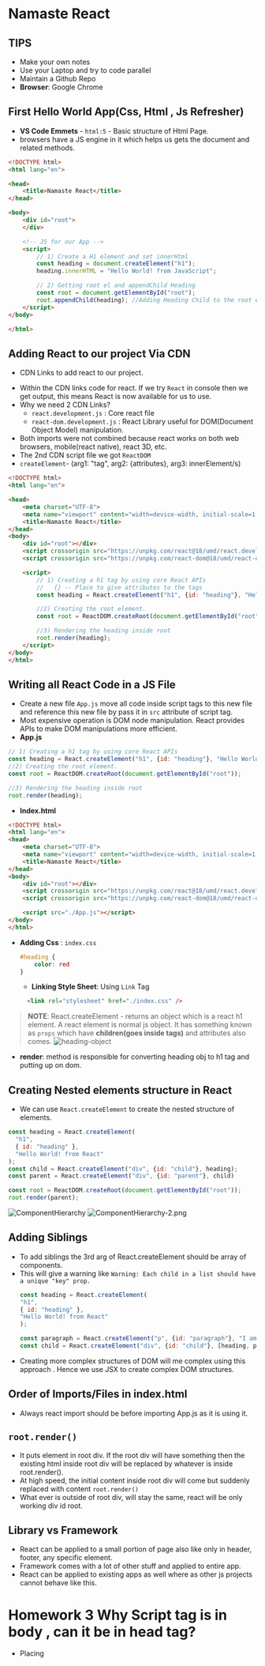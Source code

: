 # Namaste React

## TIPS
* Make your own notes
* Use your Laptop and try to code parallel
* Maintain a Github Repo
* **Browser**: Google Chrome

## First Hello World App(Css, Html , Js Refresher)
* **VS Code Emmets** - `html:5` - Basic structure of Html Page.
* browsers have a JS engine in it which helps us gets the document and related methods.
```html
<!DOCTYPE html>
<html lang="en">

<head>
    <title>Namaste React</title>
</head>

<body>
    <div id="root">
    </div>

    <!-- JS for our App -->
    <script>
        // 1) Create a H1 element and set innerHtml
        const heading = document.createElement("h1");
        heading.innerHTML = "Hello World! from JavaScript";

        // 2) Getting root el and appendChild Heading
        const root = document.getElementById("root");
        root.appendChild(heading); //Adding Heading Child to the root element
    </script>
</body>

</html>
```

## Adding React to our project Via CDN
* CDN Links to add react to our project.
> <script crossorigin src="https://unpkg.com/react@18/umd/react.development.js"></script>
> <script crossorigin src="https://unpkg.com/react-dom@18/umd/react-dom.development.js"></script>
* Within the CDN links code for react. If we try `React` in console then we get output, this means React is now available for us to use. 
* Why we need 2 CDN Links?
  * `react.development.js` : Core react file 
  * `react-dom.development.js` : React Library useful for DOM(Document Object Model) manipulation. 
* Both imports were not combined because react works on both web browsers, mobile(react native), react 3D, etc.
* The 2nd CDN script file we got `ReactDOM`
* `createElement`- (arg1: "tag", arg2: {attributes}, arg3: innerElement/s)

```html
<!DOCTYPE html>
<html lang="en">

<head>
    <meta charset="UTF-8">
    <meta name="viewport" content="width=device-width, initial-scale=1.0">
    <title>Namaste React</title>
</head>
<body>
    <div id="root"></div>
    <script crossorigin src="https://unpkg.com/react@18/umd/react.development.js"></script>
    <script crossorigin src="https://unpkg.com/react-dom@18/umd/react-dom.development.js"></script>

    <script>
        // 1) Creating a h1 tag by using core React APIs
        //   {} -- Place to give attributes to the tags
        const heading = React.createElement("h1", {id: "heading"}, "Hello World! from React")

        //2) Creating the root element.
        const root = ReactDOM.createRoot(document.getElementById("root"));

        //3) Rendering the heading inside root
        root.render(heading);
    </script>
</body>
</html>
```

## Writing all React Code in a JS File
* Create a new file `App.js` move all code inside script tags to this new file and reference this new file by pass it in `src` attribute of script tag.
* Most expensive operation is DOM node manipulation. React provides APIs to make DOM manipulations more efficient.
* **App.js**
```js
// 1) Creating a h1 tag by using core React APIs
const heading = React.createElement("h1", {id: "heading"}, "Hello World! from React");
//2) Creating the root element.
const root = ReactDOM.createRoot(document.getElementById("root"));

//3) Rendering the heading inside root
root.render(heading);
```

* **Index.html**
```html
<!DOCTYPE html>
<html lang="en">
<head>
    <meta charset="UTF-8">
    <meta name="viewport" content="width=device-width, initial-scale=1.0">
    <title>Namaste React</title>
</head>
<body>
    <div id="root"></div>
    <script crossorigin src="https://unpkg.com/react@18/umd/react.development.js"></script>
    <script crossorigin src="https://unpkg.com/react-dom@18/umd/react-dom.development.js"></script>

    <script src="./App.js"></script>
</body>
</html>
```
* **Adding Css** : `index.css`
    ```css
    #heading {
        color: red
    }
    ```
    * **Linking Style Sheet**: Using `Link` Tag
  ```html
    <link rel="stylesheet" href="./index.css" />
  ```

> **NOTE**: React.createElement - returns an object which is a react h1 element. A react element is normal js object. It has something known as `props` which have **children(goes inside tags)** and attributes also comes. 
![heading-object](./img/heading-object.png)

* **render**: method is responsible for converting heading obj to h1 tag and putting up on dom. 

## Creating Nested elements structure in React
* We can use `React.createElement` to create the nested structure of elements.
```js
const heading = React.createElement(
  "h1",
  { id: "heading" },
  "Hello World! from React"
);
const child = React.createElement("div", {id: "child"}, heading);
const parent = React.createElement("div", {id: "parent"}, child)

const root = ReactDOM.createRoot(document.getElementById("root"));
root.render(parent);
```
![ComponentHierarchy](./img/ComponentHeirarchy.png)
![ComponentHierarchy-2.png](./img/ComponentHeirarchy-2.png)

## Adding Siblings
* To add siblings the 3rd arg of React.createElement should be array of components. 
* This will give a warning like `Warning: Each child in a list should have a unique "key" prop.`
    ```js
    const heading = React.createElement(
    "h1",
    { id: "heading" },
    "Hello World! from React"
    );

    const paragraph = React.createElement("p", {id: "paragraph"}, "I am a paragraph")
    const child = React.createElement("div", {id: "child"}, [heading, paragraph]);
    ```
* Creating more complex structures of DOM will me complex using this approach . Hence we use JSX to create complex DOM structures.

## Order of Imports/Files in index.html
* Always react import should be before importing App.js as it is using it. 

## `root.render()`
* It puts element in root div. If the root div will have something then the existing html inside root div will be replaced by whatever is inside root.render().
* At high speed, the initial content inside root div will come but suddenly replaced with content `root.render()`
* What ever is outside of root div, will stay the same, react will be only working div id root. 

## Library vs Framework
* React can be applied to a small portion of page also like only in header, footer, any specific element.
* Framework comes with a lot of other stuff and applied to entire app.
* React can be applied to existing apps as well where as other js projects cannot behave like this. 


# Homework 3 Why Script tag is in body , can it be in head tag?
  * Placing <script> in the <head>:
    * If script contains code that needs to be executed before the page content is rendered or manipulated, it should be placed in head. 
    * Placing scripts in head can be seen as best practice to avoid rendering delayes.
  * Placing <script> in the <body>:
    * Faster page rendering: Allows browser to render the HTML content first and then load and execute scripts. 
    * Browser can do parallel loading
  * `Async` Approach:
    * Allows a script to be downloaded async while not blocking html parsing. `<script src="example.js" async></script>`
  * `defer` Approach:
    * Deffers the execution of the script until after the HTML document has been parsed. `<script src="example.js" defer></script>`

# Homework 4 Can we have 2 root and render different things?
  * Yes but this is not required.